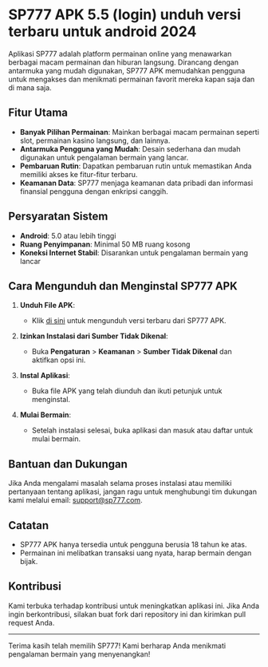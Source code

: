 # SP777 APK 5.5 (login) unduh versi terbaru untuk android 2024

Aplikasi SP777 adalah platform permainan online yang menawarkan berbagai macam permainan dan hiburan langsung. Dirancang dengan antarmuka yang mudah digunakan, SP777 APK memudahkan pengguna untuk mengakses dan menikmati permainan favorit mereka kapan saja dan di mana saja.

## Fitur Utama

- **Banyak Pilihan Permainan**: Mainkan berbagai macam permainan seperti slot, permainan kasino langsung, dan lainnya.
- **Antarmuka Pengguna yang Mudah**: Desain sederhana dan mudah digunakan untuk pengalaman bermain yang lancar.
- **Pembaruan Rutin**: Dapatkan pembaruan rutin untuk memastikan Anda memiliki akses ke fitur-fitur terbaru.
- **Keamanan Data**: SP777 menjaga keamanan data pribadi dan informasi finansial pengguna dengan enkripsi canggih.

## Persyaratan Sistem

- **Android**: 5.0 atau lebih tinggi
- **Ruang Penyimpanan**: Minimal 50 MB ruang kosong
- **Koneksi Internet Stabil**: Disarankan untuk pengalaman bermain yang lancar

## Cara Mengunduh dan Menginstal SP777 APK

1. **Unduh File APK**:
   - Klik [di sini](#) untuk mengunduh versi terbaru dari SP777 APK.

2. **Izinkan Instalasi dari Sumber Tidak Dikenal**:
   - Buka **Pengaturan** > **Keamanan** > **Sumber Tidak Dikenal** dan aktifkan opsi ini.

3. **Instal Aplikasi**:
   - Buka file APK yang telah diunduh dan ikuti petunjuk untuk menginstal.

4. **Mulai Bermain**:
   - Setelah instalasi selesai, buka aplikasi dan masuk atau daftar untuk mulai bermain.

## Bantuan dan Dukungan

Jika Anda mengalami masalah selama proses instalasi atau memiliki pertanyaan tentang aplikasi, jangan ragu untuk menghubungi tim dukungan kami melalui email: [support@sp777.com](mailto:support@sp777.com).

## Catatan

- SP777 APK hanya tersedia untuk pengguna berusia 18 tahun ke atas.
- Permainan ini melibatkan transaksi uang nyata, harap bermain dengan bijak.
  
## Kontribusi

Kami terbuka terhadap kontribusi untuk meningkatkan aplikasi ini. Jika Anda ingin berkontribusi, silakan buat fork dari repository ini dan kirimkan pull request Anda.

---

Terima kasih telah memilih SP777! Kami berharap Anda menikmati pengalaman bermain yang menyenangkan!

